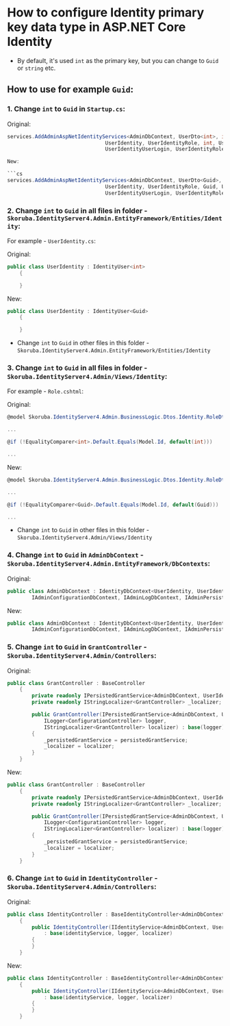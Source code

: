# How to configure Identity primary key data type in ASP.NET Core Identity

- By default, it's used `int` as the primary key, but you can change to `Guid` or `string` etc.

## How to use for example `Guid`:

### 1. Change `int` to `Guid` in `Startup.cs`:

Original:

````cs
services.AddAdminAspNetIdentityServices<AdminDbContext, UserDto<int>, int, RoleDto<int>, int, int, int,
                                UserIdentity, UserIdentityRole, int, UserIdentityUserClaim, UserIdentityUserRole,
                                UserIdentityUserLogin, UserIdentityRoleClaim, UserIdentityUserToken>();```

New:

```cs
services.AddAdminAspNetIdentityServices<AdminDbContext, UserDto<Guid>, Guid, RoleDto<Guid>, Guid, Guid, Guid,
                                UserIdentity, UserIdentityRole, Guid, UserIdentityUserClaim, UserIdentityUserRole,
                                UserIdentityUserLogin, UserIdentityRoleClaim, UserIdentityUserToken>();
````

### 2. Change `int` to `Guid` in all files in folder - `Skoruba.IdentityServer4.Admin.EntityFramework/Entities/Identity`:

For example - `UserIdentity.cs`:

Original:

```cs
public class UserIdentity : IdentityUser<int>
	{

	}
```

New:

```cs
public class UserIdentity : IdentityUser<Guid>
	{

	}
```

- Change `int` to `Guid` in other files in this folder - `Skoruba.IdentityServer4.Admin.EntityFramework/Entities/Identity`

### 3. Change `int` to `Guid` in all files in folder - `Skoruba.IdentityServer4.Admin/Views/Identity`:

For example - `Role.cshtml`:

Original:

```cs
@model Skoruba.IdentityServer4.Admin.BusinessLogic.Dtos.Identity.RoleDto<int>

...

@if (!EqualityComparer<int>.Default.Equals(Model.Id, default(int)))

...
```

New:

```cs
@model Skoruba.IdentityServer4.Admin.BusinessLogic.Dtos.Identity.RoleDto<Guid>

...

@if (!EqualityComparer<Guid>.Default.Equals(Model.Id, default(Guid)))

...
```

- Change `int` to `Guid` in other files in this folder - `Skoruba.IdentityServer4.Admin/Views/Identity`

### 4. Change `int` to `Guid` in `AdminDbContext` - `Skoruba.IdentityServer4.Admin.EntityFramework/DbContexts`:

Original:

```cs
public class AdminDbContext : IdentityDbContext<UserIdentity, UserIdentityRole, int, UserIdentityUserClaim, UserIdentityUserRole, UserIdentityUserLogin, UserIdentityRoleClaim, UserIdentityUserToken>,
        IAdminConfigurationDbContext, IAdminLogDbContext, IAdminPersistedGrantIdentityDbContext
```

New:

```cs
public class AdminDbContext : IdentityDbContext<UserIdentity, UserIdentityRole, Guid, UserIdentityUserClaim, UserIdentityUserRole, UserIdentityUserLogin, UserIdentityRoleClaim, UserIdentityUserToken>,
        IAdminConfigurationDbContext, IAdminLogDbContext, IAdminPersistedGrantIdentityDbContext
```

### 5. Change `int` to `Guid` in `GrantController` - `Skoruba.IdentityServer4.Admin/Controllers`:

Original:

```cs
public class GrantController : BaseController
    {
        private readonly IPersistedGrantService<AdminDbContext, UserIdentity, UserIdentityRole, int, UserIdentityUserClaim, UserIdentityUserRole, UserIdentityUserLogin, UserIdentityRoleClaim, UserIdentityUserToken> _persistedGrantService;
        private readonly IStringLocalizer<GrantController> _localizer;

        public GrantController(IPersistedGrantService<AdminDbContext, UserIdentity, UserIdentityRole, int, UserIdentityUserClaim, UserIdentityUserRole, UserIdentityUserLogin, UserIdentityRoleClaim, UserIdentityUserToken> persistedGrantService,
            ILogger<ConfigurationController> logger,
            IStringLocalizer<GrantController> localizer) : base(logger)
        {
            _persistedGrantService = persistedGrantService;
            _localizer = localizer;
        }
    }
```

New:

```cs
public class GrantController : BaseController
    {
        private readonly IPersistedGrantService<AdminDbContext, UserIdentity, UserIdentityRole, Guid, UserIdentityUserClaim, UserIdentityUserRole, UserIdentityUserLogin, UserIdentityRoleClaim, UserIdentityUserToken> _persistedGrantService;
        private readonly IStringLocalizer<GrantController> _localizer;

        public GrantController(IPersistedGrantService<AdminDbContext, UserIdentity, UserIdentityRole, Guid, UserIdentityUserClaim, UserIdentityUserRole, UserIdentityUserLogin, UserIdentityRoleClaim, UserIdentityUserToken> persistedGrantService,
            ILogger<ConfigurationController> logger,
            IStringLocalizer<GrantController> localizer) : base(logger)
        {
            _persistedGrantService = persistedGrantService;
            _localizer = localizer;
        }
    }
```

### 6. Change `int` to `Guid` in `IdentityController` - `Skoruba.IdentityServer4.Admin/Controllers`:

Original:

```cs
public class IdentityController : BaseIdentityController<AdminDbContext, UserDto<int>, int, RoleDto<int>, int, int, int, UserIdentity, UserIdentityRole, int, UserIdentityUserClaim, UserIdentityUserRole, UserIdentityUserLogin, UserIdentityRoleClaim, UserIdentityUserToken>
    {
        public IdentityController(IIdentityService<AdminDbContext, UserDto<int>, int, RoleDto<int>, int, int, int, UserIdentity, UserIdentityRole, int, UserIdentityUserClaim, UserIdentityUserRole, UserIdentityUserLogin, UserIdentityRoleClaim, UserIdentityUserToken> identityService, ILogger<ConfigurationController> logger, IStringLocalizer<IdentityController> localizer)
            : base(identityService, logger, localizer)
        {
        }
    }
```

New:

```cs
public class IdentityController : BaseIdentityController<AdminDbContext, UserDto<Guid>, Guid, RoleDto<Guid>, Guid, Guid, Guid, UserIdentity, UserIdentityRole, Guid, UserIdentityUserClaim, UserIdentityUserRole, UserIdentityUserLogin, UserIdentityRoleClaim, UserIdentityUserToken>
    {
        public IdentityController(IIdentityService<AdminDbContext, UserDto<Guid>, Guid, RoleDto<Guid>, Guid, Guid, Guid, UserIdentity, UserIdentityRole, Guid, UserIdentityUserClaim, UserIdentityUserRole, UserIdentityUserLogin, UserIdentityRoleClaim, UserIdentityUserToken> identityService, ILogger<ConfigurationController> logger, IStringLocalizer<IdentityController> localizer)
            : base(identityService, logger, localizer)
        {
        }
    }
```
